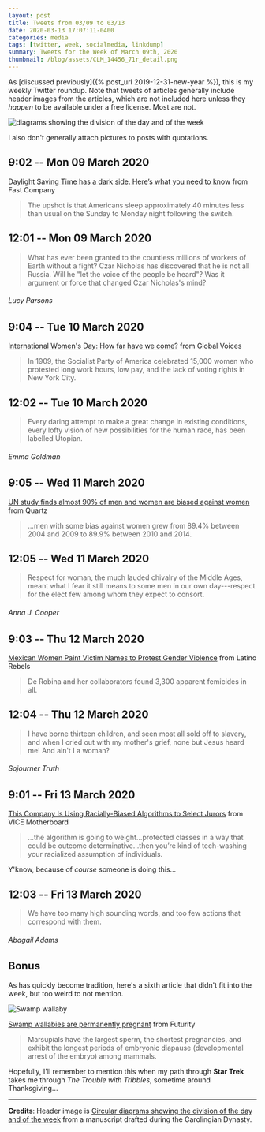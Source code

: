 ```yaml
---
layout: post
title: Tweets from 03/09 to 03/13
date: 2020-03-13 17:07:11-0400
categories: media
tags: [twitter, week, socialmedia, linkdump]
summary: Tweets for the Week of March 09th, 2020
thumbnail: /blog/assets/CLM_14456_71r_detail.png
---
```


As [discussed previously]({% post_url 2019-12-31-new-year %}), this is my weekly Twitter roundup.  Note that tweets of articles generally include header images from the articles, which are not included here unless they *happen* to be available under a free license.  Most are not.

![diagrams showing the division of the day and of the week](/blog/assets/CLM_14456_71r_detail.png "diagrams showing the division of the day and of the week")

I also don't generally attach pictures to posts with quotations.

## 9:02 -- Mon 09 March 2020

[<i class="fab fa-twitter-square"></i>](https://twitter.com/jcolag/status/1237000684937121794) [Daylight Saving Time has a dark side. Here’s what you need to know](https://www.fastcompany.com/90472948/daylight-savings-time-has-a-dark-side-heres-what-you-need-to-know) from Fast Company

 > The upshot is that Americans sleep approximately 40 minutes less than usual on the Sunday to Monday night following the switch.

## 12:01 -- Mon 09 March 2020

[<i class="fab fa-twitter"></i>](https://twitter.com/jcolag/status/1237045731745099777)

 > What has ever been granted to the countless millions of workers of Earth without a fight? Czar Nicholas has discovered that he is not all Russia. Will he "let the voice of the people be heard"? Was it argument or force that changed Czar Nicholas's mind?

###### Lucy Parsons

## 9:04 -- Tue 10 March 2020

[<i class="fab fa-twitter-square"></i>](https://twitter.com/jcolag/status/1237363576261586944) [International Women's Day: How far have we come?](https://globalvoices.org/2020/03/07/international-womens-day-how-far-have-we-come/) from Global Voices

 > In 1909, the Socialist Party of America celebrated 15,000 women who protested long work hours, low pay, and the lack of voting rights in New York City.

## 12:02 -- Tue 10 March 2020

[<i class="fab fa-twitter"></i>](https://twitter.com/jcolag/status/1237408371227201537)

 > Every daring attempt to make a great change in existing conditions, every lofty vision of new possibilities for the human race, has been labelled Utopian.

###### Emma Goldman

## 9:05 -- Wed 11 March 2020

[<i class="fab fa-twitter-square"></i>](https://twitter.com/jcolag/status/1237726215663828993) [UN study finds almost 90% of men and women are biased against women](https://qz.com/1812802/un-study-finds-almost-90-of-men-and-women-are-biased-against-women/) from Quartz

 > ...men with some bias against women grew from 89.4% between 2004 and 2009 to 89.9% between 2010 and 2014.

## 12:05 -- Wed 11 March 2020

[<i class="fab fa-twitter"></i>](https://twitter.com/jcolag/status/1237771514327556102)

 > Respect for woman, the much lauded chivalry of the Middle Ages, meant what I fear it still means to some men in our own day---respect for the elect few among whom they expect to consort.

###### Anna J. Cooper

## 9:03 -- Thu 12 March 2020

[<i class="fab fa-twitter-square"></i>](https://twitter.com/jcolag/status/1238088100133269506) [Mexican Women Paint Victim Names to Protest Gender Violence](https://www.latinorebels.com/2020/03/08/mexicanwomenprotestgenderviolence/) from Latino Rebels

 > De Robina and her collaborators found 3,300 apparent femicides in all.

## 12:04 -- Thu 12 March 2020

[<i class="fab fa-twitter"></i>](https://twitter.com/jcolag/status/1238133650480234496)

 > I have borne thirteen children, and seen most all sold off to slavery, and when I cried out with my mother's grief, none but Jesus heard me! And ain't I a woman?

###### Sojourner Truth

## 9:01 -- Fri 13 March 2020

[<i class="fab fa-twitter-square"></i>](https://twitter.com/jcolag/status/1238449984829149187) [This Company Is Using Racially-Biased Algorithms to Select Jurors](https://www.vice.com/en_us/article/epgmbw/this-company-is-using-racially-biased-algorithms-to-select-jurors) from VICE Motherboard

 > ...the algorithm is going to weight...protected classes in a way that could be outcome determinative...then you’re kind of tech-washing your racialized assumption of individuals.

Y'know, because of *course* someone is doing this...

## 12:03 -- Fri 13 March 2020

[<i class="fab fa-twitter"></i>](https://twitter.com/jcolag/status/1238495786595430401)

 > We have too many high sounding words, and too few actions that correspond with them.

###### Abagail Adams

## Bonus

As has quickly become tradition, here's a sixth article that didn't fit into the week, but too weird to not mention.

![Swamp wallaby](/blog/assets/swamp-wallabies_1600.jpg "Swamp wallaby")

<i class="fas fa-square"></i> [Swamp wallabies are permanently pregnant](https://www.futurity.org/swamp-wallabies-pregnancy-marsupials-gestation-2296502/) from Futurity

 > Marsupials have the largest sperm, the shortest pregnancies, and exhibit the longest periods of embryonic diapause (developmental arrest of the embryo) among mammals.

Hopefully, I'll remember to mention this when my path through **Star Trek** takes me through *The Trouble with Tribbles*, sometime around Thanksgiving...

* * *

**Credits**:  Header image is [Circular diagrams showing the division of the day and of the week](https://en.wikipedia.org/wiki/Week#/media/File:CLM_14456_71r_detail.jpg) from a manuscript drafted during the Carolingian Dynasty.
